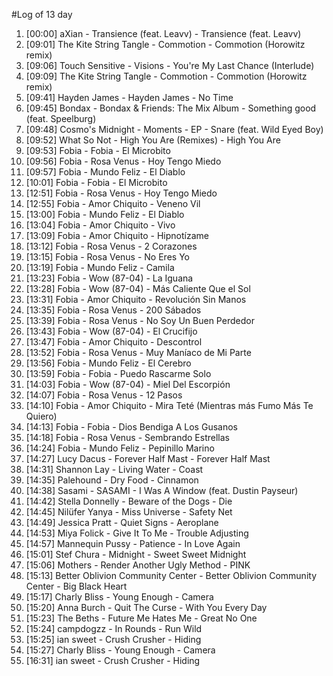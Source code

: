 #Log of 13 day

1. [00:00] aXian - Transience (feat. Leavv) - Transience (feat. Leavv)
1. [09:01] The Kite String Tangle - Commotion - Commotion (Horowitz remix)
1. [09:06] Touch Sensitive - Visions - You're My Last Chance (Interlude)
1. [09:09] The Kite String Tangle - Commotion - Commotion (Horowitz remix)
1. [09:41] Hayden James - Hayden James - No Time
1. [09:45] Bondax - Bondax & Friends: The Mix Album - Something good (feat. Speelburg)
1. [09:48] Cosmo's Midnight - Moments - EP - Snare (feat. Wild Eyed Boy)
1. [09:52] What So Not - High You Are (Remixes) - High You Are
1. [09:53] Fobia - Fobia - El Microbito
1. [09:56] Fobia - Rosa Venus - Hoy Tengo Miedo
1. [09:57] Fobia - Mundo Feliz - El Diablo
1. [10:01] Fobia - Fobia - El Microbito
1. [12:51] Fobia - Rosa Venus - Hoy Tengo Miedo
1. [12:55] Fobia - Amor Chiquito - Veneno Vil
1. [13:00] Fobia - Mundo Feliz - El Diablo
1. [13:04] Fobia - Amor Chiquito - Vivo
1. [13:09] Fobia - Amor Chiquito - Hipnotízame
1. [13:12] Fobia - Rosa Venus - 2 Corazones
1. [13:15] Fobia - Rosa Venus - No Eres Yo
1. [13:19] Fobia - Mundo Feliz - Camila
1. [13:23] Fobia - Wow (87-04) - La Iguana
1. [13:28] Fobia - Wow (87-04) - Más Caliente Que el Sol
1. [13:31] Fobia - Amor Chiquito - Revolución Sin Manos
1. [13:35] Fobia - Rosa Venus - 200 Sábados
1. [13:39] Fobia - Rosa Venus - No Soy Un Buen Perdedor
1. [13:43] Fobia - Wow (87-04) - El Crucifijo
1. [13:47] Fobia - Amor Chiquito - Descontrol
1. [13:52] Fobia - Rosa Venus - Muy Maníaco de Mi Parte
1. [13:56] Fobia - Mundo Feliz - El Cerebro
1. [13:59] Fobia - Fobia - Puedo Rascarme Solo
1. [14:03] Fobia - Wow (87-04) - Miel Del Escorpión
1. [14:07] Fobia - Rosa Venus - 12 Pasos
1. [14:10] Fobia - Amor Chiquito - Mira Teté (Mientras más Fumo Más Te Quiero)
1. [14:13] Fobia - Fobia - Dios Bendiga A Los Gusanos
1. [14:18] Fobia - Rosa Venus - Sembrando Estrellas
1. [14:24] Fobia - Mundo Feliz - Pepinillo Marino
1. [14:27] Lucy Dacus - Forever Half Mast - Forever Half Mast
1. [14:31] Shannon Lay - Living Water - Coast
1. [14:35] Palehound - Dry Food - Cinnamon
1. [14:38] Sasami - SASAMI - I Was A Window (feat. Dustin Payseur)
1. [14:42] Stella Donnelly - Beware of the Dogs - Die
1. [14:45] Nilüfer Yanya - Miss Universe - Safety Net
1. [14:49] Jessica Pratt - Quiet Signs - Aeroplane
1. [14:53] Miya Folick - Give It To Me - Trouble Adjusting
1. [14:57] Mannequin Pussy - Patience - In Love Again
1. [15:01] Stef Chura - Midnight - Sweet Sweet Midnight
1. [15:06] Mothers - Render Another Ugly Method - PINK
1. [15:13] Better Oblivion Community Center - Better Oblivion Community Center - Big Black Heart
1. [15:17] Charly Bliss - Young Enough - Camera
1. [15:20] Anna Burch - Quit The Curse - With You Every Day
1. [15:23] The Beths - Future Me Hates Me - Great No One
1. [15:24] campdogzz - In Rounds - Run Wild
1. [15:25] ian sweet - Crush Crusher - Hiding
1. [15:27] Charly Bliss - Young Enough - Camera
1. [16:31] ian sweet - Crush Crusher - Hiding
